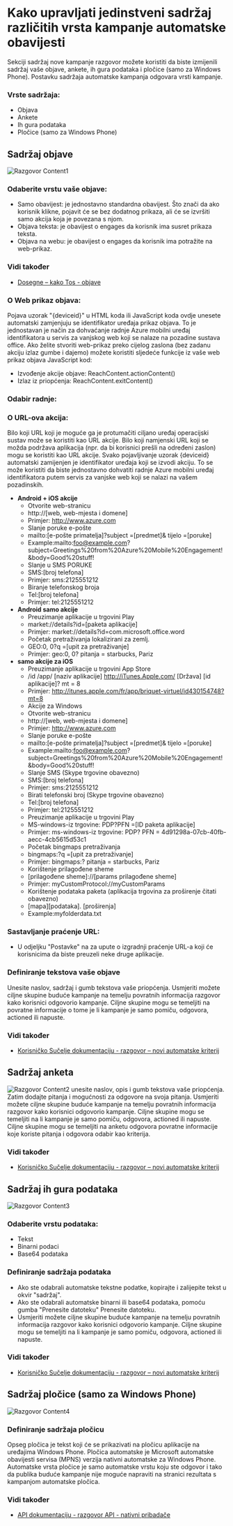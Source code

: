 <properties 
   pageTitle="Azure mobilne radnje korisničko sučelje - sadržaj razgovor" 
   description="Informirajte se o upravljanju jedinstveni sadržaj različitih vrsta automatske obavijesti kampanje u Azure Mobile radnje" 
   services="mobile-engagement" 
   documentationCenter="" 
   authors="piyushjo" 
   manager="dwrede" 
   editor=""/>

<tags
   ms.service="mobile-engagement"
   ms.devlang="na"
   ms.topic="article"
   ms.tgt_pltfrm="mobile-multiple"
   ms.workload="mobile" 
   ms.date="08/19/2016"
   ms.author="piyushjo"/>

# <a name="how-to-manage-the-unique-content-of-the-different-types-of-push-notification-campaigns"></a>Kako upravljati jedinstveni sadržaj različitih vrsta kampanje automatske obavijesti
 
Sekciji sadržaj nove kampanje razgovor možete koristiti da biste izmijenili sadržaj vaše objave, ankete, ih gura podataka i pločice (samo za Windows Phone). Postavku sadržaja automatske kampanja odgovara vrsti kampanje. 
 
### <a name="content-types"></a>Vrste sadržaja:
- Objava
- Ankete
- Ih gura podataka
- Pločice (samo za Windows Phone)
 
## <a name="content-of-announcements"></a>Sadržaj objave
 ![Razgovor Content1][30] 

### <a name="choose-the-type-of-your-announcement"></a>Odaberite vrstu vaše objave:
-    Samo obavijest: je jednostavno standardna obavijest. Što znači da ako korisnik klikne, pojavit će se bez dodatnog prikaza, ali će se izvršiti samo akcija koja je povezana s njom.
-    Objava teksta: je obavijest o engages da korisnik ima susret prikaza teksta.
-    Objava na webu: je obavijest o engages da korisnik ima potražite na web-prikaz.

### <a name="see-also"></a>Vidi također
- [Dosegne – kako Tos - objave][Link 3] 

### <a name="about-web-view-announcements"></a>O Web prikaz objava:
Pojava uzorak "{deviceid}" u HTML koda ili JavaScript koda ovdje unesete automatski zamjenjuju se identifikator uređaja prikaz objava. To je jednostavan je način za dohvaćanje radnje Azure mobilni uređaj identifikatora u servis za vanjskog web koji se nalaze na pozadine sustava office.
Ako želite stvoriti web-prikaz preko cijelog zaslona (bez zadanu akciju izlaz gumbe i dajemo) možete koristiti sljedeće funkcije iz vaše web prikaz objava JavaScript kod: 

-    Izvođenje akcije objave: ReachContent.actionContent()
-    Izlaz iz priopćenja: ReachContent.exitContent()
 
### <a name="choose-your-action"></a>Odabir radnje:

### <a name="about-action-urls"></a>O URL-ova akcija:
Bilo koji URL koji je moguće ga je protumačiti ciljano uređaj operacijski sustav može se koristiti kao URL akcije.
Bilo koji namjenski URL koji se možda podržava aplikacija (npr. da bi korisnici prešli na određeni zaslon) mogu se koristiti kao URL akcije.
Svako pojavljivanje uzorak {deviceid} automatski zamijenjen je identifikator uređaja koji se izvodi akciju. To se može koristiti da biste jednostavno dohvatiti radnje Azure mobilni uređaj identifikatora putem servis za vanjske web koji se nalazi na vašem pozadinskih.

- **Android + iOS akcije**
    - Otvorite web-stranicu
    - http://\[web, web-mjesta i domene\] 
    - Primjer: http://www.azure.com
    - Slanje poruke e-pošte
    - mailto:\[e-pošte primatelja\]?subject =\[predmet\]& tijelo =\[poruke\] 
    - Example:mailto:foo@example.com?subject=Greetings%20from%20Azure%20Mobile%20Engagement!&body=Good%20stuff!
    - Slanje u SMS PORUKE
    - SMS:\[broj telefona\] 
    - Primjer: sms:2125551212
    - Biranje telefonskog broja
    - Tel:\[broj telefona\] 
    - Primjer: tel:2125551212
- **Android samo akcije**
    - Preuzimanje aplikacije u trgovini Play
    - market://details?id=\[paketa aplikacije\] 
    - Primjer: market://details?id=com.microsoft.office.word
    - Početak pretraživanja lokalizirani za zemlj.
    - GEO:0, 0?q =\[upit za pretraživanje\] 
    - Primjer: geo:0, 0? pitanja = starbucks, Pariz
- **samo akcije za iOS**
    - Preuzimanje aplikacije u trgovini App Store
    - /id /app/ [naziv aplikacije] http://iTunes.Apple.com/ [Država] [id aplikacije]? mt = 8 
    - Primjer: http://itunes.apple.com/fr/app/briquet-virtuel/id430154748?mt=8
    - Akcije za Windows
    - Otvorite web-stranicu
    - http://\[web, web-mjesta i domene\] 
    - Primjer: http://www.azure.com
    - Slanje poruke e-pošte
    - mailto:\[e-pošte primatelja\]?subject =\[predmet\]& tijelo =\[poruke\] 
    - Example:mailto:foo@example.com?subject=Greetings%20from%20Azure%20Mobile%20Engagement!&body=Good%20stuff!
    - Slanje SMS (Skype trgovine obavezno)
    - SMS:\[broj telefona\] 
    - Primjer: sms:2125551212
    - Birati telefonski broj (Skype trgovine obavezno)
    - Tel:\[broj telefona\] 
    - Primjer: tel:2125551212
    - Preuzimanje aplikacije u trgovini Play
    - MS-windows-iz trgovine: PDP?PFN =\[ID paketa aplikacije\] 
    - Primjer: ms-windows-iz trgovine: PDP? PFN = 4d91298a-07cb-40fb-aecc-4cb5615d53c1
    - Početak bingmaps pretraživanja
    - bingmaps:?q =\[upit za pretraživanje\] 
    - Primjer: bingmaps:? pitanja = starbucks, Pariz
    - Korištenje prilagođene sheme
    - \[prilagođene sheme\]://\[params prilagođene sheme\] 
    - Primjer: myCustomProtocol://myCustomParams
    - Korištenje podataka paketa (aplikacija trgovina za proširenje čitati obavezno)
    - \[mapa\]\[podataka\]. \[proširenja\] 
    - Example:myfolderdata.txt
 
### <a name="build-a-tracking-url"></a>Sastavljanje praćenje URL:
-    U odjeljku "Postavke" na <UI Documentation> za upute o izgradnji praćenje URL-a koji će korisnicima da biste preuzeli neke druge aplikacije.
 
### <a name="define-the-texts-of-your-announcement"></a>Definiranje tekstova vaše objave
Unesite naslov, sadržaj i gumb tekstova vaše priopćenja. Usmjeriti možete ciljne skupine buduće kampanje na temelju povratnih informacija razgovor kako korisnici odgovorio kampanje. Ciljne skupine mogu se temeljiti na povratne informacije o tome je li kampanje je samo pomiču, odgovora, actioned ili napuste.

### <a name="see-also"></a>Vidi također
- [Korisničko Sučelje dokumentaciju - razgovor – novi automatske kriterij][Link 28]

## <a name="content-of-polls"></a>Sadržaj anketa
![Razgovor Content2][31] unesite naslov, opis i gumb tekstova vaše priopćenja. Zatim dodajte pitanja i mogućnosti za odgovore na svoja pitanja.
Usmjeriti možete ciljne skupine buduće kampanje na temelju povratnih informacija razgovor kako korisnici odgovorio kampanje. Ciljne skupine mogu se temeljiti na li kampanje je samo pomiču, odgovora, actioned ili napuste. Ciljne skupine mogu se temeljiti na anketu odgovora povratne informacije koje koriste pitanja i odgovora odabir kao kriterija.

### <a name="see-also"></a>Vidi također
- [Korisničko Sučelje dokumentaciju - razgovor – novi automatske kriterij][Link 28]
 
## <a name="content-of-data-pushes"></a>Sadržaj ih gura podataka
![Razgovor Content3][32] 

### <a name="choose-the-type-of-your-data"></a>Odaberite vrstu podataka:
- Tekst
- Binarni podaci
- Base64 podataka

### <a name="define-the-content-of-your-data"></a>Definiranje sadržaja podataka
- Ako ste odabrali automatske tekstne podatke, kopirajte i zalijepite tekst u okvir "sadržaj".
- Ako ste odabrali automatske binarni ili base64 podataka, pomoću gumba "Prenesite datoteku" Prenesite datoteku.
- Usmjeriti možete ciljne skupine buduće kampanje na temelju povratnih informacija razgovor kako korisnici odgovorio kampanje. Ciljne skupine mogu se temeljiti na li kampanje je samo pomiču, odgovora, actioned ili napuste.

### <a name="see-also"></a>Vidi također
- [Korisničko Sučelje dokumentaciju - razgovor – novi automatske kriterij][Link 28]

## <a name="content-of-tiles-windows-phone-only"></a>Sadržaj pločice (samo za Windows Phone)
![Razgovor Content4][33]

### <a name="define-the-content-of-your-tile"></a>Definiranje sadržaja pločicu
Opseg pločica je tekst koji će se prikazivati na pločicu aplikacije na uređajima Windows Phone.
Pločica automatske je Microsoft automatske obavijesti servisa (MPNS) verzija nativni automatske za Windows Phone. Automatske vrsta pločice je samo automatske vrstu koju ste odgovor i tako da publika buduće kampanje nije moguće napraviti na stranici rezultata s kampanjom automatske pločica. 

### <a name="see-also"></a>Vidi također
- [API dokumentaciju - razgovor API - nativni pribadače][Link 4]

<!--Image references-->
[1]: ./media/mobile-engagement-user-interface-navigation/navigation1.png
[2]: ./media/mobile-engagement-user-interface-home/home1.png
[3]: ./media/mobile-engagement-user-interface-home/home2.png
[4]: ./media/mobile-engagement-user-interface-home/home3.png
[5]: ./media/mobile-engagement-user-interface-home/home4.png
[6]: ./media/mobile-engagement-user-interface-home/home5.png
[7]: ./media/mobile-engagement-user-interface-my-account/myaccount1.png
[8]: ./media/mobile-engagement-user-interface-my-account/myaccount2.png
[9]: ./media/mobile-engagement-user-interface-my-account/myaccount3.png
[10]: ./media/mobile-engagement-user-interface-analytics/analytics1.png
[11]: ./media/mobile-engagement-user-interface-analytics/analytics2.png
[12]: ./media/mobile-engagement-user-interface-analytics/analytics3.png
[13]: ./media/mobile-engagement-user-interface-analytics/analytics4.png
[14]: ./media/mobile-engagement-user-interface-monitor/monitor1.png
[15]: ./media/mobile-engagement-user-interface-monitor/monitor2.png
[16]: ./media/mobile-engagement-user-interface-monitor/monitor3.png
[17]: ./media/mobile-engagement-user-interface-monitor/monitor4.png
[18]: ./media/mobile-engagement-user-interface-reach/reach1.png
[19]: ./media/mobile-engagement-user-interface-reach/reach2.png
[20]: ./media/mobile-engagement-user-interface-reach-campaign/Reach-Campaign1.png
[21]: ./media/mobile-engagement-user-interface-reach-campaign/Reach-Campaign2.png
[22]: ./media/mobile-engagement-user-interface-reach-campaign/Reach-Campaign3.png
[23]: ./media/mobile-engagement-user-interface-reach-campaign/Reach-Campaign4.png
[24]: ./media/mobile-engagement-user-interface-reach-campaign/Reach-Campaign5.png
[25]: ./media/mobile-engagement-user-interface-reach-campaign/Reach-Campaign6.png
[26]: ./media/mobile-engagement-user-interface-reach-campaign/Reach-Campaign7.png
[27]: ./media/mobile-engagement-user-interface-reach-campaign/Reach-Campaign8.png
[28]: ./media/mobile-engagement-user-interface-reach-campaign/Reach-Campaign9.png
[29]: ./media/mobile-engagement-user-interface-reach-criterion/Reach-Criterion1.png
[30]: ./media/mobile-engagement-user-interface-reach-content/Reach-Content1.png
[31]: ./media/mobile-engagement-user-interface-reach-content/Reach-Content2.png
[32]: ./media/mobile-engagement-user-interface-reach-content/Reach-Content3.png
[33]: ./media/mobile-engagement-user-interface-reach-content/Reach-Content4.png
[34]: ./media/mobile-engagement-user-interface-dashboard/dashboard1.png
[35]: ./media/mobile-engagement-user-interface-segments/segments1.png
[36]: ./media/mobile-engagement-user-interface-segments/segments2.png
[37]: ./media/mobile-engagement-user-interface-segments/segments3.png
[38]: ./media/mobile-engagement-user-interface-segments/segments4.png
[39]: ./media/mobile-engagement-user-interface-segments/segments5.png
[40]: ./media/mobile-engagement-user-interface-segments/segments6.png
[41]: ./media/mobile-engagement-user-interface-segments/segments7.png
[42]: ./media/mobile-engagement-user-interface-segments/segments8.png
[43]: ./media/mobile-engagement-user-interface-segments/segments9.png
[44]: ./media/mobile-engagement-user-interface-segments/segments10.png
[45]: ./media/mobile-engagement-user-interface-segments/segments11.png
[46]: ./media/mobile-engagement-user-interface-settings/settings1.png
[47]: ./media/mobile-engagement-user-interface-settings/settings2.png
[48]: ./media/mobile-engagement-user-interface-settings/settings3.png
[49]: ./media/mobile-engagement-user-interface-settings/settings4.png
[50]: ./media/mobile-engagement-user-interface-settings/settings5.png
[51]: ./media/mobile-engagement-user-interface-settings/settings6.png
[52]: ./media/mobile-engagement-user-interface-settings/settings7.png
[53]: ./media/mobile-engagement-user-interface-settings/settings8.png
[54]: ./media/mobile-engagement-user-interface-settings/settings9.png
[55]: ./media/mobile-engagement-user-interface-settings/settings10.png
[56]: ./media/mobile-engagement-user-interface-settings/settings11.png
[57]: ./media/mobile-engagement-user-interface-settings/settings12.png
[58]: ./media/mobile-engagement-user-interface-settings/settings13.png

<!--Link references-->
[Link 1]: mobile-engagement-user-interface.md
[Link 2]: mobile-engagement-troubleshooting-guide.md
[Link 3]: mobile-engagement-how-tos.md
[Link 4]: http://go.microsoft.com/fwlink/?LinkID=525553
[Link 5]: http://go.microsoft.com/fwlink/?LinkID=525554
[Link 6]: http://go.microsoft.com/fwlink/?LinkId=525555
[Link 7]: https://account.windowsazure.com/PreviewFeatures
[Link 8]: https://social.msdn.microsoft.com/Forums/azure/home?forum=azuremobileengagement
[Link 9]: http://azure.microsoft.com/services/mobile-engagement/
[Link 10]: http://azure.microsoft.com/documentation/services/mobile-engagement/
[Link 11]: http://azure.microsoft.com/pricing/details/mobile-engagement/
[Link 12]: mobile-engagement-user-interface-navigation.md
[Link 13]: mobile-engagement-user-interface-home.md
[Link 14]: mobile-engagement-user-interface-my-account.md
[Link 15]: mobile-engagement-user-interface-analytics.md
[Link 16]: mobile-engagement-user-interface-monitor.md
[Link 17]: mobile-engagement-user-interface-reach.md
[Link 18]: mobile-engagement-user-interface-segments.md
[Link 19]: mobile-engagement-user-interface-dashboard.md
[Link 20]: mobile-engagement-user-interface-settings.md
[Link 21]: mobile-engagement-troubleshooting-guide-analytics.md
[Link 22]: mobile-engagement-troubleshooting-guide-apis.md
[Link 23]: mobile-engagement-troubleshooting-guide-push-reach.md
[Link 24]: mobile-engagement-troubleshooting-guide-service.md
[Link 25]: mobile-engagement-troubleshooting-guide-sdk.md
[Link 26]: mobile-engagement-troubleshooting-guide-sr-info.md
[Link 27]: mobile-engagement-user-interface-reach-campaign.md
[Link 28]: mobile-engagement-user-interface-reach-criterion.md
[Link 29]: mobile-engagement-user-interface-reach-content.md
 
